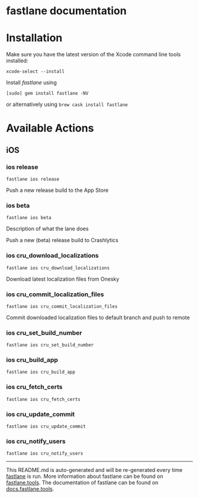 fastlane documentation
================
# Installation

Make sure you have the latest version of the Xcode command line tools installed:

```
xcode-select --install
```

Install _fastlane_ using
```
[sudo] gem install fastlane -NV
```
or alternatively using `brew cask install fastlane`

# Available Actions
## iOS
### ios release
```
fastlane ios release
```
Push a new release build to the App Store
### ios beta
```
fastlane ios beta
```
Description of what the lane does

Push a new (beta) release build to Crashlytics
### ios cru_download_localizations
```
fastlane ios cru_download_localizations
```
Download latest localization files from Onesky
### ios cru_commit_localization_files
```
fastlane ios cru_commit_localization_files
```
Commit downloaded localization files to default branch and push to remote
### ios cru_set_build_number
```
fastlane ios cru_set_build_number
```

### ios cru_build_app
```
fastlane ios cru_build_app
```

### ios cru_fetch_certs
```
fastlane ios cru_fetch_certs
```

### ios cru_update_commit
```
fastlane ios cru_update_commit
```

### ios cru_notify_users
```
fastlane ios cru_notify_users
```


----

This README.md is auto-generated and will be re-generated every time [fastlane](https://fastlane.tools) is run.
More information about fastlane can be found on [fastlane.tools](https://fastlane.tools).
The documentation of fastlane can be found on [docs.fastlane.tools](https://docs.fastlane.tools).

